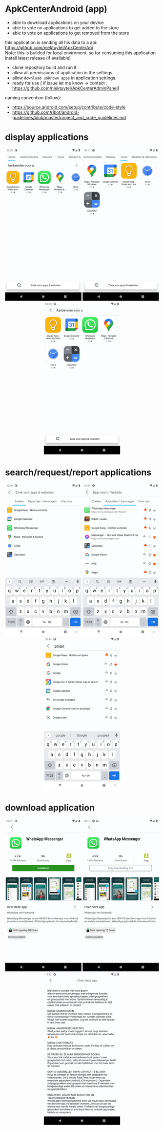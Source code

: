 # ApkCenterAndroid (app)
- able to download applications on your device
- able to vote on applications to get added to the store
- able to vote on applications to get removed from the store
  
this application is sending all his data to a api: https://github.com/niektuytel/ApkCenterApi  
Note: this is builded for local enviroment.
so for consuming this application install latest release (if available) 

- clone repository build and run it
- allow all permissions of application in the settings.
- allow `download unknown apps` in application settings.
- ready for use 
    [ if issue let me know -> contact : https://github.com/niektuytel/ApkCenterAdminPanel]

naming convention (follow):  
- https://source.android.com/setup/contribute/code-style  
- https://github.com/ribot/android-guidelines/blob/master/project_and_code_guidelines.md

# display applications
<p align="center">
<img src="https://github.com/niektuytel/ApkCenterAndroid/blob/master/github_sceenshots/Main_Screenshot_1605216643.png" alt="Your image title" width="250"/>
<img src="https://github.com/niektuytel/ApkCenterAndroid/blob/master/github_sceenshots/Main_Screenshot_1605223067.png" alt="Your image title" width="250"/>
<img src="https://github.com/niektuytel/ApkCenterAndroid/blob/master/github_sceenshots/Main_Screenshot_1605223086.png" alt="Your image title" width="250"/>
</p>

# search/request/report applications
<p align="center">
<img src="https://github.com/niektuytel/ApkCenterAndroid/blob/master/github_sceenshots/Search_Screenshot_1605216652.png" alt="Your image title" width="250"/>
<img src="https://github.com/niektuytel/ApkCenterAndroid/blob/master/github_sceenshots/Search_Screenshot_1604961843.png" alt="Your image title" width="250"/>
<img src="https://github.com/niektuytel/ApkCenterAndroid/blob/master/github_sceenshots/Search_Screenshot_1604961870.png" alt="Your image title" width="250"/>
</p>

# download application
<p align="center">
<img src="https://github.com/niektuytel/ApkCenterAndroid/blob/master/github_sceenshots/App_Screenshot_1605208671.png" alt="Your image title" width="250"/>
<img src="https://github.com/niektuytel/ApkCenterAndroid/blob/master/github_sceenshots/App_Screenshot_1605208677.png" alt="Your image title" width="250"/>
<img src="https://github.com/niektuytel/ApkCenterAndroid/blob/master/github_sceenshots/App_Screenshot_1605019974.png" alt="Your image title" width="250"/>
</p>
